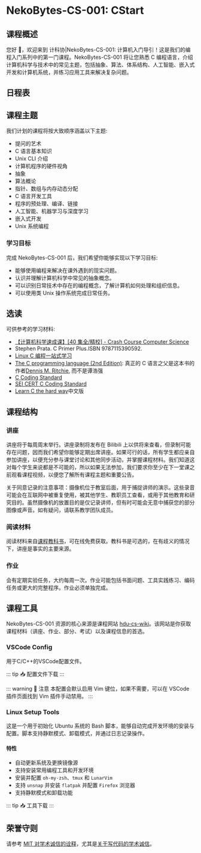 # NekoBytes-CS-001: CStart

## 课程概述

您好 👋，欢迎来到 计科协|NekoBytes-CS-001: 计算机入门导引！这是我们的编程入门系列中的第一门课程。NekoBytes-CS-001 将让您熟悉 C 编程语言，介绍计算机科学与技术中的常见主题，包括抽象、算法、体系结构、人工智能、嵌入式开发和计算机系统，并练习应用工具来解决复杂问题。

## 日程表

<CourseTable />

## 课程主题

我们计划的课程将按大致顺序涵盖以下主题:

- 提问的艺术
- C 语言基本知识
- Unix CLI 介绍
- 计算机程序的硬件视角
- 抽象
- 算法概论
- 指针、数组与内存动态分配
- C 语言开发工具
- 程序的预处理、编译、链接
- 人工智能、机器学习与深度学习
- 嵌入式开发
- Unix 系统编程

### 学习目标

完成 NekoBytes-CS-001 后，我们希望你能够实现以下学习目标:

- 能够使用编程来解决在课外遇到的现实问题。
- 认识并理解计算机科学中常见的抽象概念。
- 可以识别日常技术中存在的编程概念，了解计算机如何处理和组织信息。
- 可以使用类 Unix 操作系统完成日常任务。

## 选读

可供参考的学习材料:

- [【计算机科学速成课】[40 集全/精校] - Crash Course Computer Science](https://www.bilibili.com/video/BV1EW411u7th?vd_source=699341ff80cb01917fb43665199a48dd)
- Stephen Prata. C Primer Plus.ISBN 9787115390592.
- [Linux C 编程一站式学习](https://akaedu.github.io/book/)
- [The C programming language (2nd Edition)](http://cslabcms.nju.edu.cn/problem_solving/images/c/cc/The_C_Programming_Language_%282nd_Edition_Ritchie_Kernighan%29.pdf): 真正的 C 语言之父是这本书的作者[Dennis M. Ritchie](http://en.wikipedia.org/wiki/Dennis_Ritchie), 而不是谭浩强
- [C Coding Standard](https://users.ece.cmu.edu/~eno/coding/CCodingStandard.html)
- [SEI CERT C Coding Standard](https://wiki.sei.cmu.edu/confluence/display/c/SEI+CERT+C+Coding+Standard)
- [Learn C the hard way](https://wizardforcel.gitbooks.io/lcthw/content/preface.html)中文版

## 课程结构

### 讲座

讲座将于每周周末举行。讲座录制将发布在 Bilibili 上以供将来查看，但录制可能存在问题，因而我们希望你能够定期出席讲座。如果可行的话，所有学生都应亲自参加讲座，以便充分参与课堂讨论和其他同步活动，并掌握课程材料。我们知道这对每个学生来说都是不可能的，所以如果无法参加，我们要求你至少在下一堂课之前观看课程视频，以便您了解所有课程主题和重要公告。

关于同意记录的注意事项：摄像机位于教室后面，用于捕捉讲师的演示。这些录音可能会在互联网中被重复使用，被其他学生、教职员工查看，或用于其他教育和研究目的。虽然摄像机的放置目的是仅记录讲师，但有时可能会无意中捕获您的部分图像或声音。如有疑问，请联系教学团队成员。

### 阅读材料

阅读材料来自[课程教科书](/2.编程模块/2.1%20CStart/2.1.1%20Book/1.引言)，可在线免费获取。教科书是可选的，在有歧义的情况下，讲座是事实的主要来源。

### 作业

会有定期实验任务，大约每周一次。作业可能包括书面问题、工具实践练习、编码任务或更大的完整程序。作业必须单独完成。

## 课程工具

NekoBytes-CS-001 资源的核心来源是课程网站 [hdu-cs-wiki](/2.编程模块/2.1%20CStart/2.1%20CStart)。该网站是你获取课程材料（讲座、作业、部分、考试）以及课程信息的首选。

### VSCode Config

用于C/C++的VSCode配置文件。

::: tip 📥
配置文件下载 <Download url="https://github.com/datawhalechina/cstart/releases/download/v2024/C-C++.code-profile"/>
:::

::: warning 🚧 注意
本配置会默认启用 Vim 键位，如果不需要，可以在 VSCode 插件页面找到 Vim 插件手动禁用。
:::

### Linux Setup Tools

这是一个用于初始化 Ubuntu 系统的 Bash 脚本，能够自动完成开发环境的安装与配置。脚本支持静默模式、卸载模式，并通过日志记录操作。

#### 特性

- 自动更新系统及更换镜像源
- 支持安装常用编程工具和开发环境
- 安装并配置 `oh-my-zsh`、`tmux` 和 `LunarVim`
- 支持 `unsnap` 并安装 `flatpak` 并配置 `Firefox` 浏览器
- 支持静默模式和卸载功能

::: tip 📥
工具下载 <Download url="https://github.com/datawhalechina/cstart/releases/download/v2024/setup.tar.gz"/>
:::

## 荣誉守则

请参考 [MIT 对学术诚信的诠释](https://integrity.mit.edu/)，尤其是[关于写代码的学术诚信](http://integrity.mit.edu/handbook/writing-code)。
